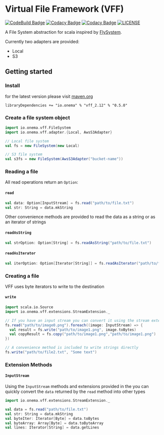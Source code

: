 Virtual File Framework (VFF)
============================
[![CodeBuild Badge](https://codebuild.us-east-1.amazonaws.com/badges?uuid=eyJlbmNyeXB0ZWREYXRhIjoidm0yYnR4Nys0emNZZSsrU0M4eGdIK0NsVkVDS2tnWTFmdFVONERrS20vUmMwcndzVVpCdVBGZngwa2JwaUN4WnlMUWlZd0RlanZLb243V20rd0pvRVNnPSIsIml2UGFyYW1ldGVyU3BlYyI6Ind5M3ZFK2xzcXh6MUZ5eVEiLCJtYXRlcmlhbFNldFNlcmlhbCI6MX0%3D&branch=master)](https://console.aws.amazon.com/codebuild/home?region=us-east-1#/projects/vff/view)
[![Codacy Badge](https://api.codacy.com/project/badge/Grade/3e8dec3ddf8b4728b7e1cebae9fba8e6)](https://www.codacy.com?utm_source=github.com&amp;utm_medium=referral&amp;utm_content=onema/VFF&amp;utm_campaign=Badge_Grade)
[![Codacy Badge](https://api.codacy.com/project/badge/Coverage/3e8dec3ddf8b4728b7e1cebae9fba8e6)](https://www.codacy.com?utm_source=github.com&utm_medium=referral&utm_content=onema/VFF&utm_campaign=Badge_Coverage)
[![LICENSE](https://img.shields.io/badge/license-Apache--2.0-blue.svg?longCache=true&style=flat-square)](LICENSE)

A File System abstraction for scala inspired by [FlySystem](https://flysystem.thephpleague.com/docs/).

Currently two adapters are provided:
* Local
* S3

## Getting started

### Install
for the latest version please visit [maven.org](https://search.maven.org/search?q=a:vff_2.12)
```
libraryDependencies += "io.onema" % "vff_2.12" % "0.5.0"
```

### Create a file system object
```scala
import io.onema.vff.FileSystem
import io.onema.vff.adapter.{Local, AwsS3Adapter}

// Local file system
val fs = new FileSystem(new Local)

// S3 file system
val s3fs = new FileSystem(AwsS3Adapter("bucket-name"))
```
### Reading a file
All read operations return an `Option`:

#### `read`
```scala
val data: Option[InputStream] = fs.read("path/to/file.txt")
val str: String = data.mkString
```
Other convenience methods are provided to read the data as a string or as an iterator of strings

#### `readAsString`
```scala
val strOption: Option[String] = fs.readAsString("path/to/file.txt")
```

#### `readAsIterator`
```scala
val iterOption: Option[Iterator[String]] = fs.readAsIterator("path/to/file.txt")
```

### Creating a file

VFF uses byte iterators to write to the destination

#### `write`
```scala
import scala.io.Source
import io.onema.vff.extensions.StreamExtension._

// If you have an input stream you can convert it using the stream extensions
fs.read("path/to/image0.png").foreach((image: InputStream) => {
  val result = fs.write("path/to/image1.png", image.toBytes)
  val copyResult = fs.copy("path/to/image1.png","path/to/image1.png")
})

// A convenience method is included to write strings directly
fs.write("path/to/file2.txt", "Some text")
``` 

### Extension Methods
#### `InputStream`
Using the `InputStream` methods and extensions provided in the  you can quickly convert the `data` returned by the 
`read` method into other types

```scala
import io.onema.vff.extensions.StreamExtension._

val data = fs.read("path/to/file.txt")
val str: String = data.mkString
val byteIter: Iterator[Byte] = data.toBytes
val byteArray: Array[Byte] = data.toByteArray
val lines: Iterator[String] = data.getLines
```

